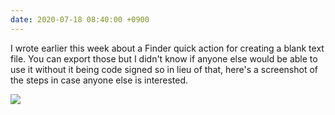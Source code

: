 ```yaml
---
date: 2020-07-18 08:40:00 +0900
---
```


I wrote earlier this week about a Finder quick action for creating a blank text file. You can export those but I didn't know if anyone else would be able to use it without it being code signed so in lieu of that, here's a screenshot of the steps in case anyone else is interested.

<div class="images">
<img src="https://updates.inqk.net/uploads/2020/271752063.png">
</div>
